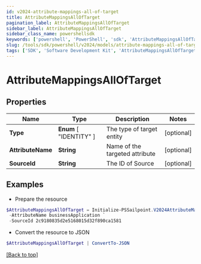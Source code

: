 ```yaml
---
id: v2024-attribute-mappings-all-of-target
title: AttributeMappingsAllOfTarget
pagination_label: AttributeMappingsAllOfTarget
sidebar_label: AttributeMappingsAllOfTarget
sidebar_class_name: powershellsdk
keywords: ['powershell', 'PowerShell', 'sdk', 'AttributeMappingsAllOfTarget', 'V2024AttributeMappingsAllOfTarget'] 
slug: /tools/sdk/powershell/v2024/models/attribute-mappings-all-of-target
tags: ['SDK', 'Software Development Kit', 'AttributeMappingsAllOfTarget', 'V2024AttributeMappingsAllOfTarget']
---
```



# AttributeMappingsAllOfTarget

## Properties

Name | Type | Description | Notes
------------ | ------------- | ------------- | -------------
**Type** |  **Enum** [  "IDENTITY" ] | The type of target entity | [optional] 
**AttributeName** | **String** | Name of the targeted attribute | [optional] 
**SourceId** | **String** | The ID of Source | [optional] 

## Examples

- Prepare the resource
```powershell
$AttributeMappingsAllOfTarget = Initialize-PSSailpoint.V2024AttributeMappingsAllOfTarget  -Type IDENTITY `
 -AttributeName businessApplication `
 -SourceId 2c9180835d2e5168015d32f890ca1581
```

- Convert the resource to JSON
```powershell
$AttributeMappingsAllOfTarget | ConvertTo-JSON
```


[[Back to top]](#) 


